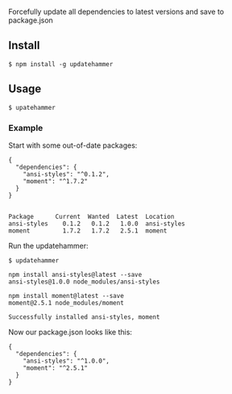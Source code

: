 Forcefully update all dependencies to latest versions and save to package.json

## Install

	$ npm install -g updatehammer

## Usage

	$ upatehammer

### Example

Start with some out-of-date packages:

	{
	  "dependencies": {
	    "ansi-styles": "^0.1.2",
	    "moment": "^1.7.2"
	  }
	}


	Package      Current  Wanted  Latest  Location
	ansi-styles    0.1.2   0.1.2   1.0.0  ansi-styles
	moment         1.7.2   1.7.2   2.5.1  moment

Run the updatehammer:

	$ updatehammer

	npm install ansi-styles@latest --save
	ansi-styles@1.0.0 node_modules/ansi-styles

	npm install moment@latest --save
	moment@2.5.1 node_modules/moment

	Successfully installed ansi-styles, moment

Now our package.json looks like this:

	{
	  "dependencies": {
	    "ansi-styles": "^1.0.0",
	    "moment": "^2.5.1"
	  }
	}
